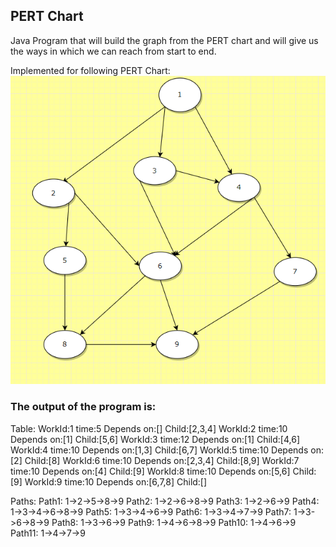 ## PERT Chart
Java Program that will build the graph from the PERT chart and will give us the ways in which we can reach from start to end.

Implemented for following PERT Chart:
![Pert Chart](https://github.com/milan-vishnoi/Practice_Programs/blob/main/Java/pertChart/image.png)


### The output of the program is:
Table:
WorkId:1 time:5 Depends on:[] Child:[2,3,4]
WorkId:2 time:10 Depends on:[1] Child:[5,6]
WorkId:3 time:12 Depends on:[1] Child:[4,6]
WorkId:4 time:10 Depends on:[1,3] Child:[6,7]
WorkId:5 time:10 Depends on:[2] Child:[8]
WorkId:6 time:10 Depends on:[2,3,4] Child:[8,9]
WorkId:7 time:10 Depends on:[4] Child:[9]
WorkId:8 time:10 Depends on:[5,6] Child:[9]
WorkId:9 time:10 Depends on:[6,7,8] Child:[]

Paths:
Path1: 1->2->5->8->9
Path2: 1->2->6->8->9
Path3: 1->2->6->9
Path4: 1->3->4->6->8->9
Path5: 1->3->4->6->9
Path6: 1->3->4->7->9
Path7: 1->3->6->8->9
Path8: 1->3->6->9
Path9: 1->4->6->8->9
Path10: 1->4->6->9
Path11: 1->4->7->9